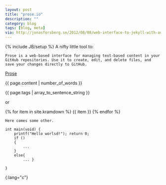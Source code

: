 ```yaml
---
layout: post
title: "prose.io"
description: ""
category: blog
tags: [blog, meta]
via: http://jonasforsberg.se/2012/08/08/web-interface-to-jekyll-with-auto-deploy-to-heroku
---
```

{% include JB/setup %}
A nifty little tool to:

	Prose is a web-based interface for managing text-based content in your GitHub repositories. Use it to create, edit, and delete files, and save your changes directly to GitHub.
	
[Prose](http://prose.io/)

{{ page.content | number_of_words }}

{{ page.tags | array_to_sentence_string }}

 or 

{% for item in  site.kramdown %}
  {{ item }}
{% endfor %}

~~~~~~~~
Here comes some other.
~~~~~~~~


	int main(void) {
		printf("Hello worlsd!"); return 0;
		if ()
		{
			...
		}
		else{
			... }
			
	}
{:lang="c"}
